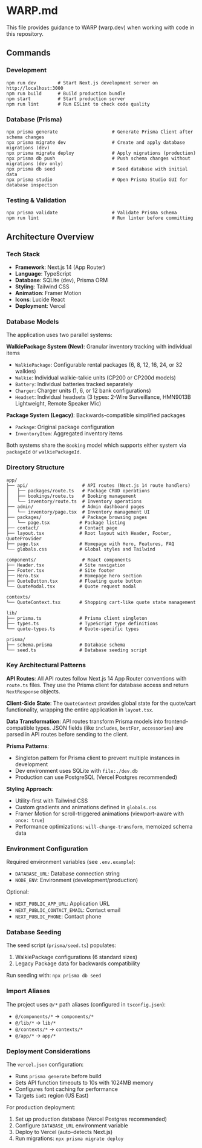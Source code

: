 # WARP.md

This file provides guidance to WARP (warp.dev) when working with code in this repository.

## Commands

### Development
```pwsh
npm run dev        # Start Next.js development server on http://localhost:3000
npm run build      # Build production bundle
npm start          # Start production server
npm run lint       # Run ESLint to check code quality
```

### Database (Prisma)
```pwsh
npx prisma generate                    # Generate Prisma Client after schema changes
npx prisma migrate dev                 # Create and apply database migrations (dev)
npx prisma migrate deploy              # Apply migrations (production)
npx prisma db push                     # Push schema changes without migrations (dev only)
npx prisma db seed                     # Seed database with initial data
npx prisma studio                      # Open Prisma Studio GUI for database inspection
```

### Testing & Validation
```pwsh
npx prisma validate                    # Validate Prisma schema
npm run lint                           # Run linter before committing
```

## Architecture Overview

### Tech Stack
- **Framework**: Next.js 14 (App Router)
- **Language**: TypeScript
- **Database**: SQLite (dev), Prisma ORM
- **Styling**: Tailwind CSS
- **Animation**: Framer Motion
- **Icons**: Lucide React
- **Deployment**: Vercel

### Database Models

The application uses two parallel systems:

**WalkiePackage System (New)**: Granular inventory tracking with individual items
- `WalkiePackage`: Configurable rental packages (6, 8, 12, 16, 24, or 32 walkies)
- `Walkie`: Individual walkie-talkie units (CP200 or CP200d models)
- `Battery`: Individual batteries tracked separately
- `Charger`: Charger units (1, 6, or 12 bank configurations)
- `Headset`: Individual headsets (3 types: 2-Wire Surveillance, HMN9013B Lightweight, Remote Speaker Mic)

**Package System (Legacy)**: Backwards-compatible simplified packages
- `Package`: Original package configuration
- `InventoryItem`: Aggregated inventory items

Both systems share the `Booking` model which supports either system via `packageId` or `walkiePackageId`.

### Directory Structure

```
app/
├── api/                    # API routes (Next.js 14 route handlers)
│   ├── packages/route.ts   # Package CRUD operations
│   ├── bookings/route.ts   # Booking management
│   └── inventory/route.ts  # Inventory operations
├── admin/                  # Admin dashboard pages
│   └── inventory/page.tsx  # Inventory management UI
├── packages/               # Package browsing pages
│   └── page.tsx           # Package listing
├── contact/               # Contact page
├── layout.tsx             # Root layout with Header, Footer, QuoteProvider
├── page.tsx               # Homepage with Hero, Features, FAQ
└── globals.css            # Global styles and Tailwind

components/                 # React components
├── Header.tsx             # Site navigation
├── Footer.tsx             # Site footer
├── Hero.tsx               # Homepage hero section
├── QuoteButton.tsx        # Floating quote button
└── QuoteModal.tsx         # Quote request modal

contexts/
└── QuoteContext.tsx       # Shopping cart-like quote state management

lib/
├── prisma.ts              # Prisma client singleton
├── types.ts               # TypeScript type definitions
└── quote-types.ts         # Quote-specific types

prisma/
├── schema.prisma          # Database schema
└── seed.ts                # Database seeding script
```

### Key Architectural Patterns

**API Routes**: All API routes follow Next.js 14 App Router conventions with `route.ts` files. They use the Prisma client for database access and return `NextResponse` objects.

**Client-Side State**: The `QuoteContext` provides global state for the quote/cart functionality, wrapping the entire application in `layout.tsx`.

**Data Transformation**: API routes transform Prisma models into frontend-compatible types. JSON fields (like `includes`, `bestFor`, `accessories`) are parsed in API routes before sending to the client.

**Prisma Patterns**: 
- Singleton pattern for Prisma client to prevent multiple instances in development
- Dev environment uses SQLite with `file:./dev.db`
- Production can use PostgreSQL (Vercel Postgres recommended)

**Styling Approach**:
- Utility-first with Tailwind CSS
- Custom gradients and animations defined in `globals.css`
- Framer Motion for scroll-triggered animations (viewport-aware with `once: true`)
- Performance optimizations: `will-change-transform`, memoized schema data

### Environment Configuration

Required environment variables (see `.env.example`):
- `DATABASE_URL`: Database connection string
- `NODE_ENV`: Environment (development/production)

Optional:
- `NEXT_PUBLIC_APP_URL`: Application URL
- `NEXT_PUBLIC_CONTACT_EMAIL`: Contact email
- `NEXT_PUBLIC_PHONE`: Contact phone

### Database Seeding

The seed script (`prisma/seed.ts`) populates:
1. WalkiePackage configurations (6 standard sizes)
2. Legacy Package data for backwards compatibility

Run seeding with: `npx prisma db seed`

### Import Aliases

The project uses `@/*` path aliases (configured in `tsconfig.json`):
- `@/components/*` → `components/*`
- `@/lib/*` → `lib/*`
- `@/contexts/*` → `contexts/*`
- `@/app/*` → `app/*`

### Deployment Considerations

The `vercel.json` configuration:
- Runs `prisma generate` before build
- Sets API function timeouts to 10s with 1024MB memory
- Configures font caching for performance
- Targets `iad1` region (US East)

For production deployment:
1. Set up production database (Vercel Postgres recommended)
2. Configure `DATABASE_URL` environment variable
3. Deploy to Vercel (auto-detects Next.js)
4. Run migrations: `npx prisma migrate deploy`
